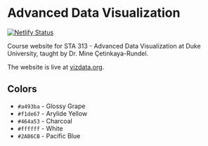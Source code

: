 # Advanced Data Visualization

[![Netlify Status](https://api.netlify.com/api/v1/badges/bd76d23c-907d-4038-9447-d69c6670a59f/deploy-status)](https://app.netlify.com/sites/vizdata/deploys)

Course website for STA 313 - Advanced Data Visualization at Duke University, taught by Dr. Mine Çetinkaya-Rundel.

The website is live at [vizdata.org](http://www.vizdata.org/).

## Colors

-   `#a493ba` - Glossy Grape
-   `#f1de67` - Arylide Yellow
-   `#464a53` - Charcoal
-   `#ffffff` - White
-   `#2AB6CB` - Pacific Blue
